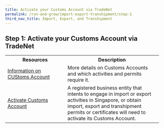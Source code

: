 ```yaml
---
title: Activate your Customs Account via TradeNet
permalink: /run-and-grow/import-export-transhipment/step-1
third_nav_title: Import, Export, and Transhipment
---
```


## Step 1: Activate your Customs Account via TradeNet

<table>
    <tr>
    <th style='width: 39%;'><b>Resources</b></th>
    <th style='width: auto;'><b>Description</b></th>
    </tr>
    <tr>
    <td><a href='https://www.customs.gov.sg/businesses/new-traders-and-registration-services/registration-services/activate-customs-account/' target='_blank'>Information on CUStoms Account</a></td>
    <td>More details on Customs Accounts and which activities and permits require it.
    </td>
    </tr>
    <tr>
    <td><a href='https://www.customs.gov.sg/businesses/new-traders-and-registration-services/registration-services/activate-customs-account/' target='_blank'>Activate Customs Account</a></td>
    <td>A registered business entity that intents to engage in import or export activities in Singapore, or obtain import, export and transhipment permits or certificates will need to activate its Customs Account.
    </td>
    </tr>
</table>

<script src="/jquery/jquery.min.js"></script>
<script src="/jquery/bp-menu-new-tab.js"></script>
